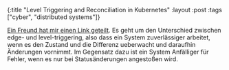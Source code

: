 {:title "Level Triggering and Reconciliation in Kubernetes"
 :layout :post
 :tags  ["cyber", "distributed systems"]}

[Ein Freund hat mir einen Link geteilt](https://hackernoon.com/level-triggering-and-reconciliation-in-kubernetes-1f17fe30333d). Es geht um den Unterschied zwischen edge- und level-triggering, also dass ein System zuverlässiger arbeitet, wenn es den Zustand und die Differenz ueberwacht und daraufhin Änderungen vornimmt. Im Gegensatz dazu ist ein System Anfälliger für Fehler, wenn es nur bei Statusänderungen angestoßen wird.
